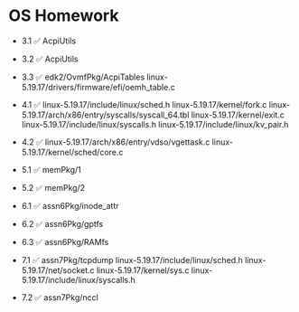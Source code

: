 # OS Homework


- 3.1 ✅ 
AcpiUtils

- 3.2 ✅
AcpiUtils

- 3.3 ✅
edk2/OvmfPkg/AcpiTables
linux-5.19.17/drivers/firmware/efi/oemh_table.c

- 4.1 ✅
linux-5.19.17/include/linux/sched.h
linux-5.19.17/kernel/fork.c
linux-5.19.17/arch/x86/entry/syscalls/syscall_64.tbl
linux-5.19.17/kernel/exit.c
linux-5.19.17/include/linux/syscalls.h
linux-5.19.17/include/linux/kv_pair.h

- 4.2 ✅
linux-5.19.17/arch/x86/entry/vdso/vgettask.c
linux-5.19.17/kernel/sched/core.c

- 5.1 ✅
memPkg/1

- 5.2 ✅
memPkg/2

- 6.1 ✅
assn6Pkg/inode_attr

- 6.2 ✅
assn6Pkg/gptfs

- 6.3 ✅
assn6Pkg/RAMfs

- 7.1 ✅
assn7Pkg/tcpdump
linux-5.19.17/include/linux/sched.h
linux-5.19.17/net/socket.c
linux-5.19.17/kernel/sys.c
linux-5.19.17/include/linux/syscalls.h

- 7.2 ✅
assn7Pkg/nccl